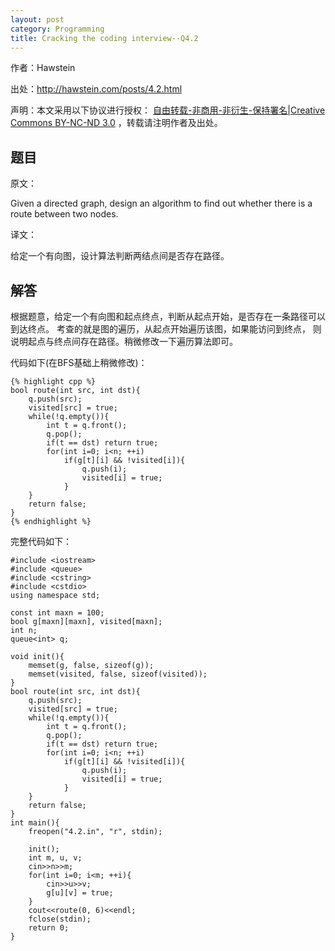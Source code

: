 ```yaml
---
layout: post
category: Programming
title: Cracking the coding interview--Q4.2
---
```


作者：Hawstein

出处：<http://hawstein.com/posts/4.2.html>

声明：本文采用以下协议进行授权：
[自由转载-非商用-非衍生-保持署名|Creative Commons BY-NC-ND 3.0](http://creativecommons.org/licenses/by-nc-nd/3.0/deed.zh)
，转载请注明作者及出处。

## 题目

原文：

Given a directed graph, design an algorithm to find out whether there 
is a route between two nodes.

译文：

给定一个有向图，设计算法判断两结点间是否存在路径。

## 解答

根据题意，给定一个有向图和起点终点，判断从起点开始，是否存在一条路径可以到达终点。
考查的就是图的遍历，从起点开始遍历该图，如果能访问到终点，
则说明起点与终点间存在路径。稍微修改一下遍历算法即可。

代码如下(在BFS基础上稍微修改)：

	{% highlight cpp %}
	bool route(int src, int dst){
		q.push(src);
		visited[src] = true;
		while(!q.empty()){
			int t = q.front();
			q.pop();
			if(t == dst) return true;
			for(int i=0; i<n; ++i)
				if(g[t][i] && !visited[i]){
					q.push(i);
					visited[i] = true;
				}
		}
		return false;
	}
	{% endhighlight %}

完整代码如下：

	#include <iostream>
	#include <queue>
	#include <cstring>
	#include <cstdio>
	using namespace std;

	const int maxn = 100;
	bool g[maxn][maxn], visited[maxn];
	int n;
	queue<int> q;

	void init(){
		memset(g, false, sizeof(g));
		memset(visited, false, sizeof(visited));
	}
	bool route(int src, int dst){
		q.push(src);
		visited[src] = true;
		while(!q.empty()){
			int t = q.front();
			q.pop();
			if(t == dst) return true;
			for(int i=0; i<n; ++i)
				if(g[t][i] && !visited[i]){
					q.push(i);
					visited[i] = true;
				}
		}
		return false;
	}
	int main(){
		freopen("4.2.in", "r", stdin);

		init();
		int m, u, v;
		cin>>n>>m;
		for(int i=0; i<m; ++i){
			cin>>u>>v;
			g[u][v] = true;
		}
		cout<<route(0, 6)<<endl;
		fclose(stdin);
		return 0;
	}
